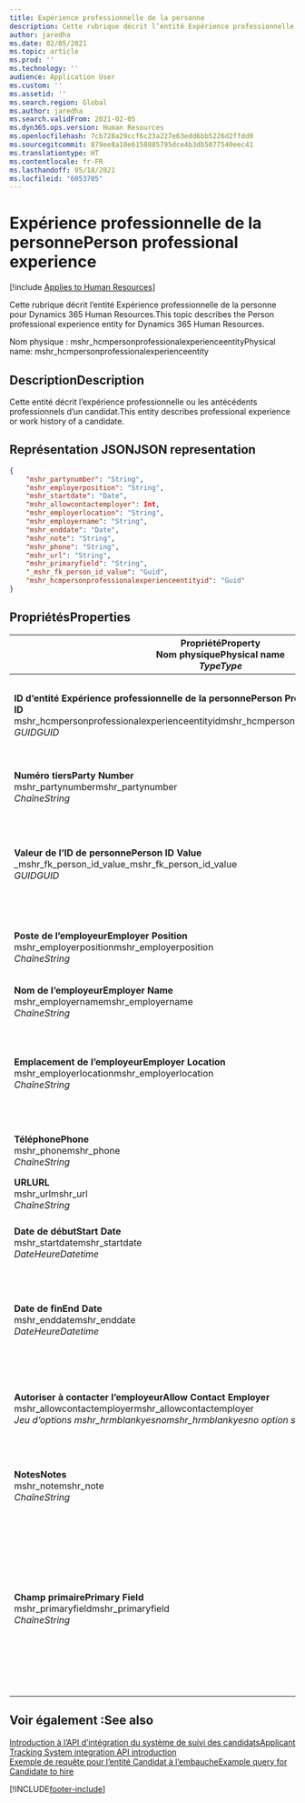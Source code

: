 ```yaml
---
title: Expérience professionnelle de la personne
description: Cette rubrique décrit l’entité Expérience professionnelle de la personne pour Dynamics 365 Human Resources.
author: jaredha
ms.date: 02/05/2021
ms.topic: article
ms.prod: ''
ms.technology: ''
audience: Application User
ms.custom: ''
ms.assetid: ''
ms.search.region: Global
ms.author: jaredha
ms.search.validFrom: 2021-02-05
ms.dyn365.ops.version: Human Resources
ms.openlocfilehash: 7cb728a29ccf6c23a227e63edd6bb5226d2ffdd0
ms.sourcegitcommit: 879ee8a10e6158885795dce4b3db5077540eec41
ms.translationtype: HT
ms.contentlocale: fr-FR
ms.lasthandoff: 05/18/2021
ms.locfileid: "6053705"
---
```

# <a name="person-professional-experience"></a><span data-ttu-id="2ce09-103">Expérience professionnelle de la personne</span><span class="sxs-lookup"><span data-stu-id="2ce09-103">Person professional experience</span></span>

[!include [Applies to Human Resources](../includes/applies-to-hr.md)]

<span data-ttu-id="2ce09-104">Cette rubrique décrit l’entité Expérience professionnelle de la personne pour Dynamics 365 Human Resources.</span><span class="sxs-lookup"><span data-stu-id="2ce09-104">This topic describes the Person professional experience entity for Dynamics 365 Human Resources.</span></span>

<span data-ttu-id="2ce09-105">Nom physique : mshr_hcmpersonprofessionalexperienceentity</span><span class="sxs-lookup"><span data-stu-id="2ce09-105">Physical name: mshr_hcmpersonprofessionalexperienceentity</span></span>

## <a name="description"></a><span data-ttu-id="2ce09-106">Description</span><span class="sxs-lookup"><span data-stu-id="2ce09-106">Description</span></span>

<span data-ttu-id="2ce09-107">Cette entité décrit l’expérience professionnelle ou les antécédents professionnels d’un candidat.</span><span class="sxs-lookup"><span data-stu-id="2ce09-107">This entity describes professional experience or work history of a candidate.</span></span>

## <a name="json-representation"></a><span data-ttu-id="2ce09-108">Représentation JSON</span><span class="sxs-lookup"><span data-stu-id="2ce09-108">JSON representation</span></span>

```json
{
    "mshr_partynumber": "String",
    "mshr_employerposition": "String",
    "mshr_startdate": "Date",
    "mshr_allowcontactemployer": Int,
    "mshr_employerlocation": "String",
    "mshr_employername": "String",
    "mshr_enddate": "Date",
    "mshr_note": "String",
    "mshr_phone": "String",
    "mshr_url": "String",
    "mshr_primaryfield": "String",
    "_mshr_fk_person_id_value": "Guid",
    "mshr_hcmpersonprofessionalexperienceentityid": "Guid"
}
```

## <a name="properties"></a><span data-ttu-id="2ce09-109">Propriétés</span><span class="sxs-lookup"><span data-stu-id="2ce09-109">Properties</span></span>

| <span data-ttu-id="2ce09-110">Propriété</span><span class="sxs-lookup"><span data-stu-id="2ce09-110">Property</span></span><br><span data-ttu-id="2ce09-111">**Nom physique**</span><span class="sxs-lookup"><span data-stu-id="2ce09-111">**Physical name**</span></span><br><span data-ttu-id="2ce09-112">**_Type_**</span><span class="sxs-lookup"><span data-stu-id="2ce09-112">**_Type_**</span></span> | <span data-ttu-id="2ce09-113">Cas d’emploi</span><span class="sxs-lookup"><span data-stu-id="2ce09-113">Use</span></span> | <span data-ttu-id="2ce09-114">Description</span><span class="sxs-lookup"><span data-stu-id="2ce09-114">Description</span></span> |
| --- | --- | --- |
| <span data-ttu-id="2ce09-115">**ID d’entité Expérience professionnelle de la personne**</span><span class="sxs-lookup"><span data-stu-id="2ce09-115">**Person Professional Experience Entity ID**</span></span><br><span data-ttu-id="2ce09-116">mshr_hcmpersonprofessionalexperienceentityid</span><span class="sxs-lookup"><span data-stu-id="2ce09-116">mshr_hcmpersonprofessionalexperienceentityid</span></span><br><span data-ttu-id="2ce09-117">*GUID*</span><span class="sxs-lookup"><span data-stu-id="2ce09-117">*GUID*</span></span> | <span data-ttu-id="2ce09-118">Lecture seule</span><span class="sxs-lookup"><span data-stu-id="2ce09-118">Read-only</span></span><br><span data-ttu-id="2ce09-119">Requis</span><span class="sxs-lookup"><span data-stu-id="2ce09-119">Required</span></span> | <span data-ttu-id="2ce09-120">Identificateur unique généré par le système pour l’enregistrement d’entité.</span><span class="sxs-lookup"><span data-stu-id="2ce09-120">System-generated unique identifier for the entity record.</span></span> |
| <span data-ttu-id="2ce09-121">**Numéro tiers**</span><span class="sxs-lookup"><span data-stu-id="2ce09-121">**Party Number**</span></span><br><span data-ttu-id="2ce09-122">mshr_partynumber</span><span class="sxs-lookup"><span data-stu-id="2ce09-122">mshr_partynumber</span></span><br><span data-ttu-id="2ce09-123">*Chaîne*</span><span class="sxs-lookup"><span data-stu-id="2ce09-123">*String*</span></span> | <span data-ttu-id="2ce09-124">Lecture/écriture</span><span class="sxs-lookup"><span data-stu-id="2ce09-124">Read/write</span></span><br><span data-ttu-id="2ce09-125">Requis</span><span class="sxs-lookup"><span data-stu-id="2ce09-125">Required</span></span> | <span data-ttu-id="2ce09-126">Identificateur unique du dossier du candidat.</span><span class="sxs-lookup"><span data-stu-id="2ce09-126">Unique identifier of the person record for the candidate.</span></span> |
| <span data-ttu-id="2ce09-127">**Valeur de l’ID de personne**</span><span class="sxs-lookup"><span data-stu-id="2ce09-127">**Person ID Value**</span></span><br><span data-ttu-id="2ce09-128">_mshr_fk_person_id_value</span><span class="sxs-lookup"><span data-stu-id="2ce09-128">_mshr_fk_person_id_value</span></span><br><span data-ttu-id="2ce09-129">*GUID*</span><span class="sxs-lookup"><span data-stu-id="2ce09-129">*GUID*</span></span> | <span data-ttu-id="2ce09-130">Lecture seule</span><span class="sxs-lookup"><span data-stu-id="2ce09-130">Read-only</span></span><br><span data-ttu-id="2ce09-131">Requis</span><span class="sxs-lookup"><span data-stu-id="2ce09-131">Required</span></span><br><span data-ttu-id="2ce09-132">Clé étrangère : mshr_dirpersonentityid de l’entité mshr_dirpersonentity</span><span class="sxs-lookup"><span data-stu-id="2ce09-132">Foreign key: mshr_dirpersonentityid of mshr_dirpersonentity</span></span> | <span data-ttu-id="2ce09-133">Identificateur unique généré par le système pour le dossier d’entité de la personne.</span><span class="sxs-lookup"><span data-stu-id="2ce09-133">System-generated unique identifier of the person entity record.</span></span> |
| <span data-ttu-id="2ce09-134">**Poste de l’employeur**</span><span class="sxs-lookup"><span data-stu-id="2ce09-134">**Employer Position**</span></span><br><span data-ttu-id="2ce09-135">mshr_employerposition</span><span class="sxs-lookup"><span data-stu-id="2ce09-135">mshr_employerposition</span></span><br><span data-ttu-id="2ce09-136">*Chaîne*</span><span class="sxs-lookup"><span data-stu-id="2ce09-136">*String*</span></span> | <span data-ttu-id="2ce09-137">Lecture/écriture</span><span class="sxs-lookup"><span data-stu-id="2ce09-137">Read/write</span></span><br><span data-ttu-id="2ce09-138">Requis</span><span class="sxs-lookup"><span data-stu-id="2ce09-138">Required</span></span> | <span data-ttu-id="2ce09-139">Intitulé du poste occupé par le candidat pendant son emploi.</span><span class="sxs-lookup"><span data-stu-id="2ce09-139">The position title held by the candidate while under employment.</span></span> |
| <span data-ttu-id="2ce09-140">**Nom de l’employeur**</span><span class="sxs-lookup"><span data-stu-id="2ce09-140">**Employer Name**</span></span><br><span data-ttu-id="2ce09-141">mshr_employername</span><span class="sxs-lookup"><span data-stu-id="2ce09-141">mshr_employername</span></span><br><span data-ttu-id="2ce09-142">*Chaîne*</span><span class="sxs-lookup"><span data-stu-id="2ce09-142">*String*</span></span> | <span data-ttu-id="2ce09-143">Lecture/écriture</span><span class="sxs-lookup"><span data-stu-id="2ce09-143">Read/write</span></span><br><span data-ttu-id="2ce09-144">Requis</span><span class="sxs-lookup"><span data-stu-id="2ce09-144">Required</span></span> | <span data-ttu-id="2ce09-145">Nom de l’employeur.</span><span class="sxs-lookup"><span data-stu-id="2ce09-145">The name of the employer.</span></span> |
| <span data-ttu-id="2ce09-146">**Emplacement de l’employeur**</span><span class="sxs-lookup"><span data-stu-id="2ce09-146">**Employer Location**</span></span><br><span data-ttu-id="2ce09-147">mshr_employerlocation</span><span class="sxs-lookup"><span data-stu-id="2ce09-147">mshr_employerlocation</span></span><br><span data-ttu-id="2ce09-148">*Chaîne*</span><span class="sxs-lookup"><span data-stu-id="2ce09-148">*String*</span></span> | <span data-ttu-id="2ce09-149">Lecture/écriture</span><span class="sxs-lookup"><span data-stu-id="2ce09-149">Read/write</span></span><br><span data-ttu-id="2ce09-150">Facultatif</span><span class="sxs-lookup"><span data-stu-id="2ce09-150">Optional</span></span> | <span data-ttu-id="2ce09-151">Emplacement de l’employeur.</span><span class="sxs-lookup"><span data-stu-id="2ce09-151">The employer’s location.</span></span> <span data-ttu-id="2ce09-152">Longueur max. : 60.</span><span class="sxs-lookup"><span data-stu-id="2ce09-152">Max length: 60.</span></span> <span data-ttu-id="2ce09-153">Aucun format spécifique défini ou requis.</span><span class="sxs-lookup"><span data-stu-id="2ce09-153">No specific format defined or required.</span></span> |
| <span data-ttu-id="2ce09-154">**Téléphone**</span><span class="sxs-lookup"><span data-stu-id="2ce09-154">**Phone**</span></span><br><span data-ttu-id="2ce09-155">mshr_phone</span><span class="sxs-lookup"><span data-stu-id="2ce09-155">mshr_phone</span></span><br><span data-ttu-id="2ce09-156">*Chaîne*</span><span class="sxs-lookup"><span data-stu-id="2ce09-156">*String*</span></span> | <span data-ttu-id="2ce09-157">Lecture/écriture</span><span class="sxs-lookup"><span data-stu-id="2ce09-157">Read/write</span></span><br><span data-ttu-id="2ce09-158">Facultatif</span><span class="sxs-lookup"><span data-stu-id="2ce09-158">Optional</span></span> | <span data-ttu-id="2ce09-159">Numéro de téléphone de l’employeur.</span><span class="sxs-lookup"><span data-stu-id="2ce09-159">The employer’s phone number.</span></span> |
| <span data-ttu-id="2ce09-160">**URL**</span><span class="sxs-lookup"><span data-stu-id="2ce09-160">**URL**</span></span><br><span data-ttu-id="2ce09-161">mshr_url</span><span class="sxs-lookup"><span data-stu-id="2ce09-161">mshr_url</span></span><br><span data-ttu-id="2ce09-162">*Chaîne*</span><span class="sxs-lookup"><span data-stu-id="2ce09-162">*String*</span></span> | <span data-ttu-id="2ce09-163">Lecture/écriture</span><span class="sxs-lookup"><span data-stu-id="2ce09-163">Read/write</span></span><br><span data-ttu-id="2ce09-164">Facultatif</span><span class="sxs-lookup"><span data-stu-id="2ce09-164">Optional</span></span> | <span data-ttu-id="2ce09-165">URL du site Web de l’employeur.</span><span class="sxs-lookup"><span data-stu-id="2ce09-165">The URL of the employer’s website.</span></span> |
| <span data-ttu-id="2ce09-166">**Date de début**</span><span class="sxs-lookup"><span data-stu-id="2ce09-166">**Start Date**</span></span><br><span data-ttu-id="2ce09-167">mshr_startdate</span><span class="sxs-lookup"><span data-stu-id="2ce09-167">mshr_startdate</span></span><br><span data-ttu-id="2ce09-168">*DateHeure*</span><span class="sxs-lookup"><span data-stu-id="2ce09-168">*Datetime*</span></span> | <span data-ttu-id="2ce09-169">Lecture/écriture</span><span class="sxs-lookup"><span data-stu-id="2ce09-169">Read/write</span></span><br><span data-ttu-id="2ce09-170">Requis</span><span class="sxs-lookup"><span data-stu-id="2ce09-170">Required</span></span> | <span data-ttu-id="2ce09-171">Date de début de l’emploi du candidat.</span><span class="sxs-lookup"><span data-stu-id="2ce09-171">The start date of the candidate’s employment.</span></span> |
| <span data-ttu-id="2ce09-172">**Date de fin**</span><span class="sxs-lookup"><span data-stu-id="2ce09-172">**End Date**</span></span><br><span data-ttu-id="2ce09-173">mshr_enddate</span><span class="sxs-lookup"><span data-stu-id="2ce09-173">mshr_enddate</span></span><br><span data-ttu-id="2ce09-174">*DateHeure*</span><span class="sxs-lookup"><span data-stu-id="2ce09-174">*Datetime*</span></span> | <span data-ttu-id="2ce09-175">Lecture/écriture</span><span class="sxs-lookup"><span data-stu-id="2ce09-175">Read/write</span></span><br><span data-ttu-id="2ce09-176">Facultatif</span><span class="sxs-lookup"><span data-stu-id="2ce09-176">Optional</span></span> | <span data-ttu-id="2ce09-177">Date de fin de l’emploi du candidat, ou Null si le candidat est toujours employé ici.</span><span class="sxs-lookup"><span data-stu-id="2ce09-177">The end date of the candidate’s employment, or null if the candidate is still employed here.</span></span> |
| <span data-ttu-id="2ce09-178">**Autoriser à contacter l’employeur**</span><span class="sxs-lookup"><span data-stu-id="2ce09-178">**Allow Contact Employer**</span></span><br><span data-ttu-id="2ce09-179">mshr_allowcontactemployer</span><span class="sxs-lookup"><span data-stu-id="2ce09-179">mshr_allowcontactemployer</span></span><br><span data-ttu-id="2ce09-180">*Jeu d’options mshr_hrmblankyesno*</span><span class="sxs-lookup"><span data-stu-id="2ce09-180">*mshr_hrmblankyesno option set*</span></span> | <span data-ttu-id="2ce09-181">Lecture/écriture</span><span class="sxs-lookup"><span data-stu-id="2ce09-181">Read/write</span></span><br><span data-ttu-id="2ce09-182">Facultatif</span><span class="sxs-lookup"><span data-stu-id="2ce09-182">Optional</span></span> | <span data-ttu-id="2ce09-183">Indique si le candidat autorise à contacter l’ancien employeur.</span><span class="sxs-lookup"><span data-stu-id="2ce09-183">Signifies whether the candidate allows contacting the previous employer.</span></span> |
| <span data-ttu-id="2ce09-184">**Notes**</span><span class="sxs-lookup"><span data-stu-id="2ce09-184">**Notes**</span></span><br><span data-ttu-id="2ce09-185">mshr_note</span><span class="sxs-lookup"><span data-stu-id="2ce09-185">mshr_note</span></span><br><span data-ttu-id="2ce09-186">*Chaîne*</span><span class="sxs-lookup"><span data-stu-id="2ce09-186">*String*</span></span> | <span data-ttu-id="2ce09-187">Lecture/écriture</span><span class="sxs-lookup"><span data-stu-id="2ce09-187">Read/write</span></span><br><span data-ttu-id="2ce09-188">Facultatif</span><span class="sxs-lookup"><span data-stu-id="2ce09-188">Optional</span></span> | <span data-ttu-id="2ce09-189">Notes à l’intention du recruteur ou du responsable du recrutement.</span><span class="sxs-lookup"><span data-stu-id="2ce09-189">Notes for use by the recruiter or hiring manager.</span></span> |
| <span data-ttu-id="2ce09-190">**Champ primaire**</span><span class="sxs-lookup"><span data-stu-id="2ce09-190">**Primary Field**</span></span><br><span data-ttu-id="2ce09-191">mshr_primaryfield</span><span class="sxs-lookup"><span data-stu-id="2ce09-191">mshr_primaryfield</span></span><br><span data-ttu-id="2ce09-192">*Chaîne*</span><span class="sxs-lookup"><span data-stu-id="2ce09-192">*String*</span></span> | <span data-ttu-id="2ce09-193">Lecture seule</span><span class="sxs-lookup"><span data-stu-id="2ce09-193">Read-only</span></span><br><span data-ttu-id="2ce09-194">Requis</span><span class="sxs-lookup"><span data-stu-id="2ce09-194">Required</span></span> | <span data-ttu-id="2ce09-195">Champ utilisé comme identifiant principal de l’enregistrement d’entité.</span><span class="sxs-lookup"><span data-stu-id="2ce09-195">Field used as a primary identifier of the entity record.</span></span> <span data-ttu-id="2ce09-196">Combinaison du numéro de tiers, de la date de début, du poste de l’employeur et du nom de l’employeur.</span><span class="sxs-lookup"><span data-stu-id="2ce09-196">Combination of party number, start date, employer position, and employer name.</span></span> |

## <a name="see-also"></a><span data-ttu-id="2ce09-197">Voir également :</span><span class="sxs-lookup"><span data-stu-id="2ce09-197">See also</span></span>

[<span data-ttu-id="2ce09-198">Introduction à l’API d’intégration du système de suivi des candidats</span><span class="sxs-lookup"><span data-stu-id="2ce09-198">Applicant Tracking System integration API introduction</span></span>](hr-admin-integration-ats-api-introduction.md)<br>
[<span data-ttu-id="2ce09-199">Exemple de requête pour l’entité Candidat à l’embauche</span><span class="sxs-lookup"><span data-stu-id="2ce09-199">Example query for Candidate to hire</span></span>](hr-admin-integration-ats-api-candidate-to-hire-example-query.md)



[!INCLUDE[footer-include](../includes/footer-banner.md)]